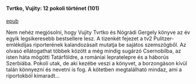 #### <a name="id_715">Tvrtko, Vujity: 12 pokoli történet (101)</a>
[epub](https://github.com/BercziSandor/calibre_lib/raw/main/Tvrtko%2C%20Vujity/12%20pokoli%20tortenet%20%28715%29/12%20pokoli%20tortenet%20-%20Tvrtko%2C%20Vujity.epub)
<div>
<p>Nem nehéz megjósolni, hogy Vujity Tvrtko és Nógrádi Gergely könyve az év egyik legsikeresebb bestsellere lesz. A tizenkét fejezet a tv2 Pulitzer-emlékdíjas riporterének kalandozásait mutatja be sajátos szemszögből. Az olvasó ellátogathat többek között a még mindig sugárzó Csernobilba, az isten háta mögötti Tatárföldre, a romániai lepratelepre és a háborús Szerbiába. Pokoli utak, de aki kezébe veszi a könyvet, a borzongáson kívül talán könnyezni és nevetni is fog. A kötetben megtalálható mindaz, ami a riportokból kimaradt…</p></div>

